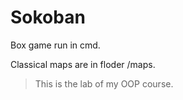 # Sokoban
Box game run in cmd.

Classical maps are in floder /maps.
> This is the lab of my OOP course.
